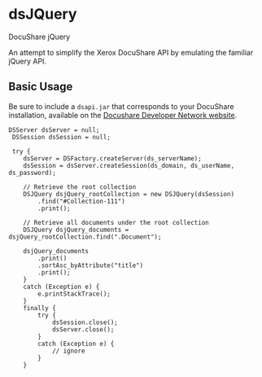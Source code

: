 # dsJQuery
DocuShare jQuery

An attempt to simplify the Xerox DocuShare API by emulating the familiar jQuery API.

## Basic Usage

Be sure to include a `dsapi.jar` that corresponds to your DocuShare installation,
available on the [Docushare Developer Network website](https://docushare.xerox.com/dsdn/). 

    DSServer dsServer = null;
	 DSSession dsSession = null;
		
	 try {
        dsServer = DSFactory.createServer(ds_serverName);
        dsSession = dsServer.createSession(ds_domain, ds_userName, ds_password);

        // Retrieve the root collection
        DSJQuery dsjQuery_rootCollection = new DSJQuery(dsSession)
            .find("#Collection-111")
            .print();

        // Retrieve all documents under the root collection
        DSJQuery dsjQuery_documents = dsjQuery_rootCollection.find(".Document");

        dsjQuery_documents
            .print()
            .sortAsc_byAttribute("title")
            .print();	
		}
		catch (Exception e) {
			e.printStackTrace();
		}
		finally {
			try {
				dsSession.close();
				dsServer.close();
			}
			catch (Exception e) {
				// ignore
			}
		}